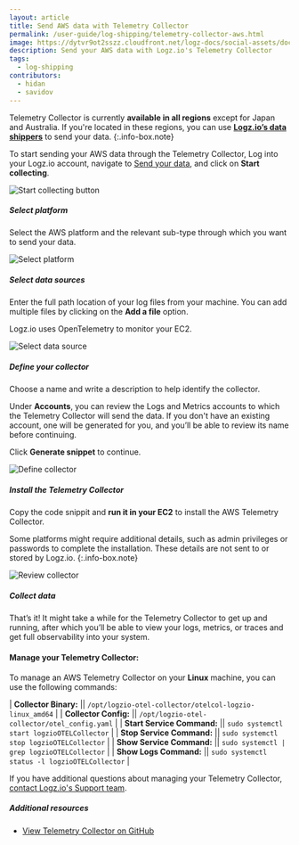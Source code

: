 ```yaml
---
layout: article
title: Send AWS data with Telemetry Collector
permalink: /user-guide/log-shipping/telemetry-collector-aws.html
image: https://dytvr9ot2sszz.cloudfront.net/logz-docs/social-assets/docs-social.jpg
description: Send your AWS data with Logz.io's Telemetry Collector
tags:
  - log-shipping
contributors:
  - hidan
  - savidov
---
```


Telemetry Collector is currently **available in all regions** except for Japan and Australia. If you're located in these regions, you can use **[Logz.io’s data shippers](https://app.logz.io/#/dashboard/send-your-data/collection?tag=all&collection=all)** to send your data.
{:.info-box.note}

To start sending your AWS data through the Telemetry Collector, Log into your Logz.io account, navigate to [Send your data](https://app.logz.io/#/dashboard/send-your-data), and click on **Start collecting**.


![Start collecting button](https://dytvr9ot2sszz.cloudfront.net/logz-docs/telemetry-agent/send-data-collector.png)


<div class="tasklist">

##### Select platform

Select the AWS platform and the relevant sub-type through which you want to send your data.

![Select platform](https://dytvr9ot2sszz.cloudfront.net/logz-docs/telemetry-agent/telemetry-collector-aws-main.png)

##### Select data sources

Enter the full path location of your log files from your machine. You can add multiple files by clicking on the **Add a file** option.

Logz.io uses OpenTelemetry to monitor your EC2.

![Select data source](https://dytvr9ot2sszz.cloudfront.net/logz-docs/telemetry-agent/telemetry-aws-data-source.png)

##### Define your collector

Choose a name and write a description to help identify the collector. 

Under **Accounts**, you can review the Logs and Metrics accounts to which the Telemetry Collector will send the data. If you don't have an existing account, one will be generated for you, and you’ll be able to review its name before continuing.

Click **Generate snippet** to continue.

![Define collector](https://dytvr9ot2sszz.cloudfront.net/logz-docs/telemetry-agent/telemetry-aws-define.png)

##### Install the Telemetry Collector

Copy the code snippit and **run it in your EC2** to install the AWS Telemetry Collector.

Some platforms might require additional details, such as admin privileges or passwords to complete the installation. These details are not sent to or stored by Logz.io.
{:.info-box.note}

![Review collector](https://dytvr9ot2sszz.cloudfront.net/logz-docs/telemetry-agent/collector-localhost-finish.png)

##### Collect data

That’s it! It might take a while for the Telemetry Collector to get up and running, after which you’ll be able to view your logs, metrics, or traces and get full observability into your system.

</div>

#### Manage your Telemetry Collector:

To manage an AWS Telemetry Collector on your **Linux** machine, you can use the following commands:

| **Collector Binary:** || `/opt/logzio-otel-collector/otelcol-logzio-linux_amd64` |
| **Collector Config:** || `/opt/logzio-otel-collector/otel_config.yaml` |
| **Start Service Command:** || `sudo systemctl start logzioOTELCollector` |
| **Stop Service Command:** || `sudo systemctl stop logzioOTELCollector` |
| **Show Service Command:** || `sudo systemctl | grep logzioOTELCollector` |
| **Show Logs Command:** || `sudo systemctl status -l logzioOTELCollector` |


If you have additional questions about managing your Telemetry Collector, [contact Logz.io's Support team](mailto:help@logz.io).


##### Additional resources

* [View Telemetry Collector on GitHub](https://github.com/logzio/logzio-agent-manifest)
